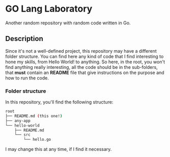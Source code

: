 # GO Lang Laboratory

Another random repository with random code written in Go.


## Description

Since it's not a well-defined project, this repository may have a different folder structure. You can find here any kind of code that I find interesting to hone my skills, from Hello World! to anything. So here, in the root, you won't find anything really interesting, all the code should be in the sub-folders, that **must** contain an **README** file that give instructions on the purpose and how to run the code.

### Folder structure

In this repository, you'll find the following structure:

```bash
root
├── README.md (this one!)
├── any-app
└── hello-world
    ├── README.md
    └── src
        └── hello.go
```

I may change this at any time, if I find it necessary.